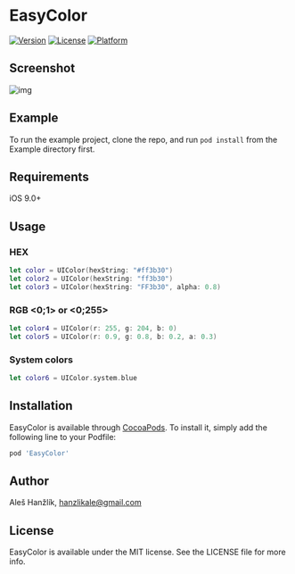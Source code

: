 # EasyColor

[![Version](https://img.shields.io/cocoapods/v/EasyColor.svg?style=flat)](https://cocoapods.org/pods/EasyColor)
[![License](https://img.shields.io/cocoapods/l/EasyColor.svg?style=flat)](https://cocoapods.org/pods/EasyColor)
[![Platform](https://img.shields.io/cocoapods/p/EasyColor.svg?style=flat)](https://cocoapods.org/pods/EasyColor)

## Screenshot

![img](https://imgur.com/UarVK8d.png)

## Example

To run the example project, clone the repo, and run `pod install` from the Example directory first.

## Requirements

iOS 9.0+

## Usage

### HEX
```swift
let color = UIColor(hexString: "#ff3b30")
let color2 = UIColor(hexString: "ff3b30")
let color3 = UIColor(hexString: "FF3b30", alpha: 0.8)
```

### RGB <0;1> or <0;255>
```swift
let color4 = UIColor(r: 255, g: 204, b: 0)
let color5 = UIColor(r: 0.9, g: 0.8, b: 0.2, a: 0.3)
```

### System colors
```swift
let color6 = UIColor.system.blue
```

## Installation

EasyColor is available through [CocoaPods](https://cocoapods.org). To install
it, simply add the following line to your Podfile:

```ruby
pod 'EasyColor'
```

## Author

Aleš Hanžlík, hanzlikale@gmail.com

## License

EasyColor is available under the MIT license. See the LICENSE file for more info.
